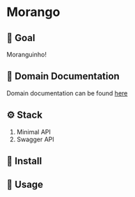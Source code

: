 # Morango
## 🚀 Goal
Moranguinho!

## 📕 Domain Documentation

Domain documentation can be found [here](./docs/README.md)

## ⚙️ Stack
1. Minimal API
2. Swagger API


## 🔧 Install

## 🔧 Usage

